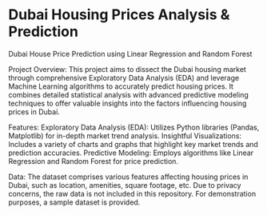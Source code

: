 # Dubai Housing Prices Analysis & Prediction
Dubai House Price Prediction using Linear Regression and Random Forest 

Project Overview:
This project aims to dissect the Dubai housing market through comprehensive Exploratory Data Analysis (EDA) and leverage Machine Learning algorithms to accurately predict housing prices. It combines detailed statistical analysis with advanced predictive modeling techniques to offer valuable insights into the factors influencing housing prices in Dubai.

Features:
Exploratory Data Analysis (EDA): Utilizes Python libraries (Pandas, Matplotlib) for in-depth market trend analysis.
Insightful Visualizations: Includes a variety of charts and graphs that highlight key market trends and prediction accuracies.
Predictive Modeling: Employs algorithms like Linear Regression and Random Forest for price prediction.

Data:
The dataset comprises various features affecting housing prices in Dubai, such as location, amenities, square footage, etc. Due to privacy concerns, the raw data is not included in this repository. For demonstration purposes, a sample dataset is provided.
